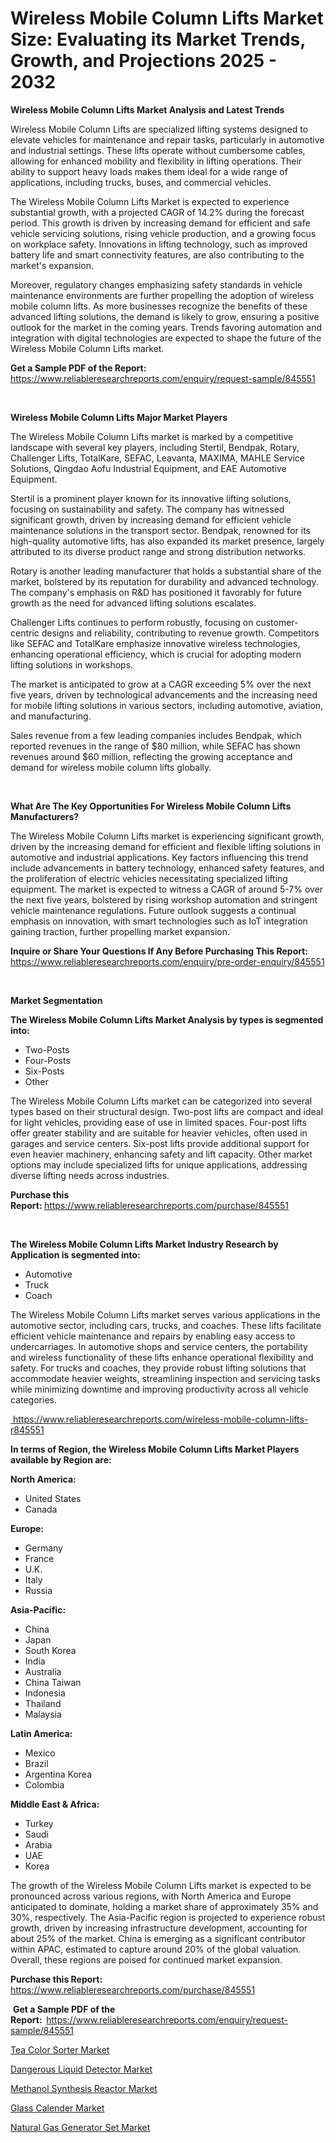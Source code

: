 <p><h1>Wireless Mobile Column Lifts Market Size: Evaluating its Market Trends, Growth, and Projections 2025 - 2032</h1></p><p><strong>Wireless Mobile Column Lifts Market Analysis and Latest Trends</strong></p>
<p><p>Wireless Mobile Column Lifts are specialized lifting systems designed to elevate vehicles for maintenance and repair tasks, particularly in automotive and industrial settings. These lifts operate without cumbersome cables, allowing for enhanced mobility and flexibility in lifting operations. Their ability to support heavy loads makes them ideal for a wide range of applications, including trucks, buses, and commercial vehicles.</p><p>The Wireless Mobile Column Lifts Market is expected to experience substantial growth, with a projected CAGR of 14.2% during the forecast period. This growth is driven by increasing demand for efficient and safe vehicle servicing solutions, rising vehicle production, and a growing focus on workplace safety. Innovations in lifting technology, such as improved battery life and smart connectivity features, are also contributing to the market's expansion. </p><p>Moreover, regulatory changes emphasizing safety standards in vehicle maintenance environments are further propelling the adoption of wireless mobile column lifts. As more businesses recognize the benefits of these advanced lifting solutions, the demand is likely to grow, ensuring a positive outlook for the market in the coming years. Trends favoring automation and integration with digital technologies are expected to shape the future of the Wireless Mobile Column Lifts market.</p></p>
<p><strong>Get a Sample PDF of the Report:&nbsp;</strong> <a href="https://www.reliableresearchreports.com/enquiry/request-sample/845551?utm_campaign=83&utm_medium=2&utm_source=Github&utm_content=ia&utm_term=17022025&utm_id=wireless-mobile-column-lifts">https://www.reliableresearchreports.com/enquiry/request-sample/845551</a></p>
<p>&nbsp;</p>
<p><strong>Wireless Mobile Column Lifts Major Market Players</strong></p>
<p><p>The Wireless Mobile Column Lifts market is marked by a competitive landscape with several key players, including Stertil, Bendpak, Rotary, Challenger Lifts, TotalKare, SEFAC, Leavanta, MAXIMA, MAHLE Service Solutions, Qingdao Aofu Industrial Equipment, and EAE Automotive Equipment. </p><p>Stertil is a prominent player known for its innovative lifting solutions, focusing on sustainability and safety. The company has witnessed significant growth, driven by increasing demand for efficient vehicle maintenance solutions in the transport sector. Bendpak, renowned for its high-quality automotive lifts, has also expanded its market presence, largely attributed to its diverse product range and strong distribution networks.</p><p>Rotary is another leading manufacturer that holds a substantial share of the market, bolstered by its reputation for durability and advanced technology. The company's emphasis on R&D has positioned it favorably for future growth as the need for advanced lifting solutions escalates.</p><p>Challenger Lifts continues to perform robustly, focusing on customer-centric designs and reliability, contributing to revenue growth. Competitors like SEFAC and TotalKare emphasize innovative wireless technologies, enhancing operational efficiency, which is crucial for adopting modern lifting solutions in workshops.</p><p>The market is anticipated to grow at a CAGR exceeding 5% over the next five years, driven by technological advancements and the increasing need for mobile lifting solutions in various sectors, including automotive, aviation, and manufacturing. </p><p>Sales revenue from a few leading companies includes Bendpak, which reported revenues in the range of $80 million, while SEFAC has shown revenues around $60 million, reflecting the growing acceptance and demand for wireless mobile column lifts globally.</p></p>
<p>&nbsp;</p>
<p><strong>What Are The Key Opportunities For Wireless Mobile Column Lifts Manufacturers?</strong></p>
<p><p>The Wireless Mobile Column Lifts market is experiencing significant growth, driven by the increasing demand for efficient and flexible lifting solutions in automotive and industrial applications. Key factors influencing this trend include advancements in battery technology, enhanced safety features, and the proliferation of electric vehicles necessitating specialized lifting equipment. The market is expected to witness a CAGR of around 5-7% over the next five years, bolstered by rising workshop automation and stringent vehicle maintenance regulations. Future outlook suggests a continual emphasis on innovation, with smart technologies such as IoT integration gaining traction, further propelling market expansion.</p></p>
<p><strong>Inquire or Share Your Questions If Any Before Purchasing This Report:</strong> <a href="https://www.reliableresearchreports.com/enquiry/pre-order-enquiry/845551?utm_campaign=83&utm_medium=2&utm_source=Github&utm_content=ia&utm_term=17022025&utm_id=wireless-mobile-column-lifts">https://www.reliableresearchreports.com/enquiry/pre-order-enquiry/845551</a></p>
<p>&nbsp;</p>
<p><strong>Market Segmentation</strong></p>
<p><strong>The Wireless Mobile Column Lifts Market Analysis by types is segmented into:</strong></p>
<p><ul><li>Two-Posts</li><li>Four-Posts</li><li>Six-Posts</li><li>Other</li></ul></p>
<p><p>The Wireless Mobile Column Lifts market can be categorized into several types based on their structural design. Two-post lifts are compact and ideal for light vehicles, providing ease of use in limited spaces. Four-post lifts offer greater stability and are suitable for heavier vehicles, often used in garages and service centers. Six-post lifts provide additional support for even heavier machinery, enhancing safety and lift capacity. Other market options may include specialized lifts for unique applications, addressing diverse lifting needs across industries.</p></p>
<p><strong>Purchase this Report:&nbsp;</strong><a href="https://www.reliableresearchreports.com/purchase/845551?utm_campaign=83&utm_medium=2&utm_source=Github&utm_content=ia&utm_term=17022025&utm_id=wireless-mobile-column-lifts">https://www.reliableresearchreports.com/purchase/845551</a></p>
<p>&nbsp;</p>
<p><strong>The Wireless Mobile Column Lifts Market Industry Research by Application is segmented into:</strong></p>
<p><ul><li>Automotive</li><li>Truck</li><li>Coach</li></ul></p>
<p><p>The Wireless Mobile Column Lifts market serves various applications in the automotive sector, including cars, trucks, and coaches. These lifts facilitate efficient vehicle maintenance and repairs by enabling easy access to undercarriages. In automotive shops and service centers, the portability and wireless functionality of these lifts enhance operational flexibility and safety. For trucks and coaches, they provide robust lifting solutions that accommodate heavier weights, streamlining inspection and servicing tasks while minimizing downtime and improving productivity across all vehicle categories.</p></p>
<p><a href="https://www.reliableresearchreports.com/wireless-mobile-column-lifts-r845551?utm_campaign=83&utm_medium=2&utm_source=Github&utm_content=ia&utm_term=17022025&utm_id=wireless-mobile-column-lifts">&nbsp;https://www.reliableresearchreports.com/wireless-mobile-column-lifts-r845551</a></p>
<p><strong>In terms of Region, the Wireless Mobile Column Lifts Market Players available by Region are:</strong></p>
<p>
    <p> <strong> North America: </strong>
        <ul>
            <li>United States</li>
            <li>Canada</li>
        </ul>
        </p> 
    <p> <strong> Europe: </strong>
        <ul>
            <li>Germany</li>
            <li>France</li>
            <li>U.K.</li>
            <li>Italy</li>
            <li>Russia</li>
        </ul>
        </p> 
    <p> <strong> Asia-Pacific: </strong>
        <ul>
            <li>China</li>
            <li>Japan</li>
            <li>South Korea</li>
            <li>India</li>
            <li>Australia</li>
            <li>China Taiwan</li>
            <li>Indonesia</li>
            <li>Thailand</li>
            <li>Malaysia</li>
        </ul>
        </p> 
    <p> <strong> Latin America: </strong>
        <ul>
            <li>Mexico</li>
            <li>Brazil</li>
            <li>Argentina Korea</li>
            <li>Colombia</li>
        </ul>
        </p> 
    <p> <strong> Middle East & Africa: </strong>
        <ul>
            <li>Turkey</li>
            <li>Saudi</li>
            <li>Arabia</li>
            <li>UAE</li>
            <li>Korea</li>
        </ul>
    </p>
    </p>
<p><p>The growth of the Wireless Mobile Column Lifts market is expected to be pronounced across various regions, with North America and Europe anticipated to dominate, holding a market share of approximately 35% and 30%, respectively. The Asia-Pacific region is projected to experience robust growth, driven by increasing infrastructure development, accounting for about 25% of the market. China is emerging as a significant contributor within APAC, estimated to capture around 20% of the global valuation. Overall, these regions are poised for continued market expansion.</p></p>
<p><strong>Purchase this Report: </strong><a href="https://www.reliableresearchreports.com/purchase/845551?utm_campaign=83&utm_medium=2&utm_source=Github&utm_content=ia&utm_term=17022025&utm_id=wireless-mobile-column-lifts">https://www.reliableresearchreports.com/purchase/845551</a></p>
<p>&nbsp;<strong>Get a Sample PDF of the Report:&nbsp;&nbsp;</strong><a href="https://www.reliableresearchreports.com/enquiry/request-sample/845551?utm_campaign=83&utm_medium=2&utm_source=Github&utm_content=ia&utm_term=17022025&utm_id=wireless-mobile-column-lifts">https://www.reliableresearchreports.com/enquiry/request-sample/845551</a></p>
<p><strong></strong></p>
<p><p><a href="https://github.com/phumlaaijem/Market-Research-Report-List-1/blob/main/tea-color-sorter-market.md?utm_campaign=83&utm_medium=2&utm_source=Github&utm_content=ia&utm_term=17022025&utm_id=wireless-mobile-column-lifts">Tea Color Sorter Market</a></p><p><a href="https://github.com/memorirummy/Market-Research-Report-List-1/blob/main/dangerous-liquid-detector-market.md?utm_campaign=83&utm_medium=2&utm_source=Github&utm_content=ia&utm_term=17022025&utm_id=wireless-mobile-column-lifts">Dangerous Liquid Detector Market</a></p><p><a href="https://github.com/eusoffyhanty/Market-Research-Report-List-1/blob/main/methanol-synthesis-reactor-market.md?utm_campaign=83&utm_medium=2&utm_source=Github&utm_content=ia&utm_term=17022025&utm_id=wireless-mobile-column-lifts">Methanol Synthesis Reactor Market</a></p><p><a href="https://github.com/aksayvoogdt/Market-Research-Report-List-1/blob/main/glass-calender-market.md?utm_campaign=83&utm_medium=2&utm_source=Github&utm_content=ia&utm_term=17022025&utm_id=wireless-mobile-column-lifts">Glass Calender Market</a></p><p><a href="https://github.com/alasmyayock/Market-Research-Report-List-1/blob/main/natural-gas-generator-set-market.md?utm_campaign=83&utm_medium=2&utm_source=Github&utm_content=ia&utm_term=17022025&utm_id=wireless-mobile-column-lifts">Natural Gas Generator Set Market</a></p></p>